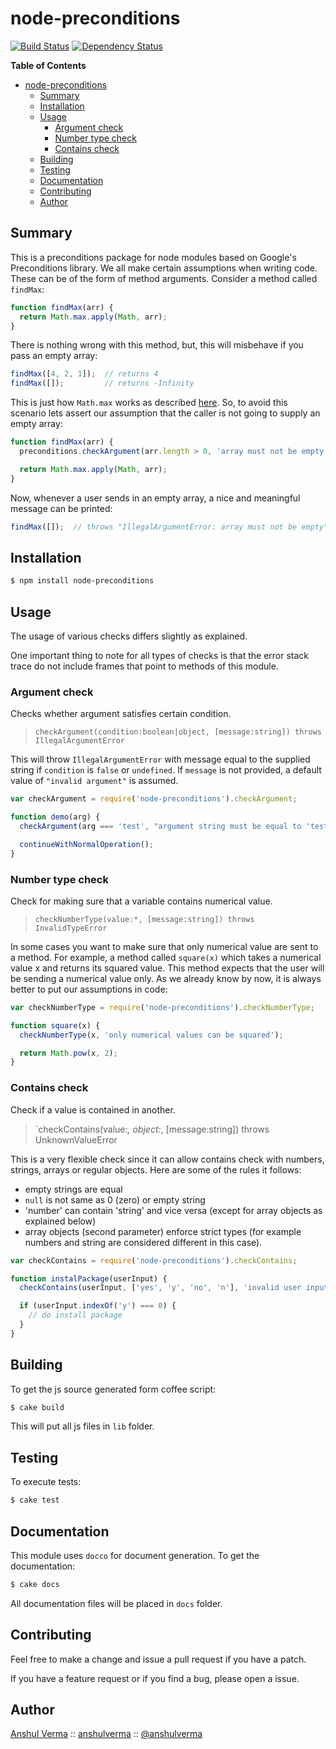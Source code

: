node-preconditions
==================

[![Build Status](https://travis-ci.org/anshulverma/node-preconditions.svg?branch=master)](https://travis-ci.org/anshulverma/node-preconditions)
[![Dependency Status](https://gemnasium.com/anshulverma/node-preconditions.svg)](https://gemnasium.com/anshulverma/node-preconditions)

<!-- markdown-toc start - Don't edit this section. Run M-x markdown-toc/generate-toc again -->
**Table of Contents**

- [node-preconditions](#node-preconditions)
    - [Summary](#summary)
    - [Installation](#installation)
    - [Usage](#usage)
        - [Argument check](#argument-check)
        - [Number type check](#number-type-check)
        - [Contains check](#contains-check)
    - [Building](#building)
    - [Testing](#testing)
    - [Documentation](#documentation)
    - [Contributing](#contributing)
    - [Author](#author)

<!-- markdown-toc end -->

## Summary

This is a preconditions package for node modules based on Google's Preconditions library. We all
make certain assumptions when writing code. These can be of the form of method arguments. Consider
a method called `findMax`:

``` js
function findMax(arr) {
  return Math.max.apply(Math, arr);
}
```

There is nothing wrong with this method, but, this will misbehave if you pass an empty array:

``` js
findMax([4, 2, 1]);  // returns 4
findMax([]);         // returns -Infinity
```

This is just how `Math.max` works as described [here](https://developer.mozilla.org/en-US/docs/Web/JavaScript/Reference/Global_Objects/Math/max).
So, to avoid this scenario lets assert our assumption that the caller is not going to supply an
empty array:

``` js
function findMax(arr) {
  preconditions.checkArgument(arr.length > 0, 'array must not be empty');

  return Math.max.apply(Math, arr);
}
```
Now, whenever a user sends in an empty array, a nice and meaningful message can be printed:

``` js
findMax([]);  // throws "IllegalArgumentError: array must not be empty"
```

## Installation

``` bash
$ npm install node-preconditions
```

## Usage

The usage of various checks differs slightly as explained.

One important thing to note for all types of checks is that the error stack trace do not include
frames that point to methods of this module.

### Argument check

Checks whether argument satisfies certain condition.

> `checkArgument(condition:boolean|object, [message:string]) throws IllegalArgumentError`

This will throw `IllegalArgumentError` with message equal to the supplied string if `condition` is
`false` or `undefined`. If `message` is not provided, a default value of `"invalid argument"` is
assumed.

``` js
var checkArgument = require('node-preconditions').checkArgument;

function demo(arg) {
  checkArgument(arg === 'test', "argument string must be equal to 'test'");

  continueWithNormalOperation();
}
```

### Number type check

Check for making sure that a variable contains numerical value.

> `checkNumberType(value:*, [message:string]) throws InvalidTypeError`

In some cases you want to make sure that only numerical value are sent to a method. For example, a
method called `square(x)` which takes a numerical value x and returns its squared value. This method
expects that the user will be sending a numerical value only. As we already know by now, it is
always better to put our assumptions in code:

``` js
var checkNumberType = require('node-preconditions').checkNumberType;

function square(x) {
  checkNumberType(x, 'only numerical values can be squared');

  return Math.pow(x, 2);
}
```

### Contains check

Check if a value is contained in another.

> `checkContains(value:*, object:*, [message:string]) throws UnknownValueError

This is a very flexible check since it can allow contains check with numbers, strings, arrays or
regular objects. Here are some of the rules it follows:

- empty strings are equal
- `null` is not same as 0 (zero) or empty string
- 'number' can contain 'string' and vice versa (except for array objects as explained below)
- array objects (second parameter) enforce strict types (for example numbers and string are
considered different in this case).

``` js
var checkContains = require('node-preconditions').checkContains;

function instalPackage(userInput) {
  checkContains(userInput, ['yes', 'y', 'no', 'n'], 'invalid user input (must be y/n)');

  if (userInput.indexOf('y') === 0) {
    // do install package
  }
}
```

## Building

To get the js source generated form coffee script:

``` bash
$ cake build
```

This will put all js files in `lib` folder.

## Testing

To execute tests:

``` bash
$ cake test
```

## Documentation

This module uses `docco` for document generation. To get the documentation:

``` bash
$ cake docs
```

All documentation files will be placed in `docs` folder.

## Contributing

Feel free to make a change and issue a pull request if you have a patch.

If you have a feature request or if you find a bug, please open a issue.

## Author

[Anshul Verma](http://anshulverma.github.io/) ::
[anshulverma](https://github.com/anshulverma) ::
[@anshulverma](http://twitter.com/anshulverma)

